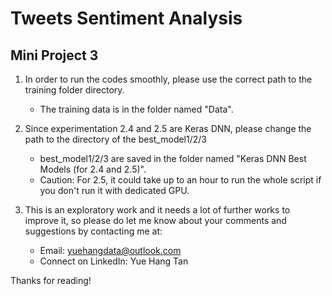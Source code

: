 # Tweets Sentiment Analysis
## Mini Project 3
1. In order to run the codes smoothly, please use the correct path to the training folder directory.
	- The training data is in the folder named "Data".

2. Since experimentation 2.4 and 2.5 are Keras DNN, please change the path to the directory of the best_model1/2/3
	- best_model1/2/3 are saved in the folder named "Keras DNN Best Models (for 2.4 and 2.5)".
	- Caution: For 2.5, it could take up to an hour to run the whole script if you don't run it with dedicated GPU.

3. This is an exploratory work and it needs a lot of further works to improve it, so please do let me know about your comments and suggestions by contacting me at:
	- Email: yuehangdata@outlook.com
	- Connect on LinkedIn: Yue Hang Tan

Thanks for reading!
